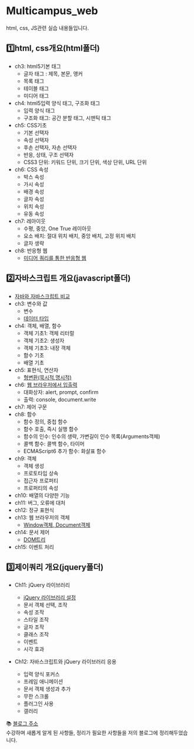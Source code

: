 # Multicampus_web
html, css, JS관련 실습 내용들입니다.

## 1️⃣html, css개요(html폴더)
- ch3: html5기본 태그
  + 글자 태그 : 제목, 본문, 앵커
  + 목록 태그
  + 테이블 태그
  + 미디어 태그
- ch4: html5입력 양식 태그, 구조화 태그
  + 입력 양식 태그
  + 구조화 태그: 공간 분할 태그, 시맨틱 태그
- ch5: CSS기초
  + 기본 선택자
  + 속성 선택자
  + 후손 선택자, 자손 선택자
  + 반응, 상태, 구조 선택자
  + CSS3 단위: 키워드 단위, 크기 단위, 색상 단위, URL 단위
- ch6: CSS 속성
  + 박스 속성
  + 가시 속성
  + 배경 속성
  + 글자 속성
  + 위치 속성
  + 유동 속성
- ch7: 레아이웃
  + 수평, 중앙, One True 레이아웃
  + 요소 배치: 절대 위치 배치, 중앙 배치, 고정 위치 배치
  + 글자 생략
- ch8: 반응형 웹
  + [미디어 쿼리를 통한 반응형 웹](https://structuring.tistory.com/175?category=987699)



## 2️⃣자바스크립트 개요(javascript폴더)
- [자바와 자바스크립트 비교](https://structuring.tistory.com/177?category=987699)
- ch3: 변수와 값
  + 변수
  + [데이터 타입](https://structuring.tistory.com/176?category=987699)
- ch4: 객체, 배열, 함수
  + 객체 기초1: 객체 리터럴
  + 객체 기초2: 생성자
  + 객체 기초3: 내장 객체
  + 함수 기초
  + 배열 기초
- ch5: 표현식, 연산자
  + [형변환(묵시적,명시적)](https://structuring.tistory.com/182?category=987699)
- ch6: [웹 브라우저에서 입출력](https://structuring.tistory.com/179?category=987699)
  + 대화상자: alert, prompt, confirm
  + 출력: console, document.write
- ch7: 제어 구문
- ch8: 함수
  + 함수 정의, 중첩 함수
  + 함수 호출, 즉시 실행 함수
  + 함수의 인수: 인수의 생략, 가변길이 인수 목록(Arguments객체)
  + 콜백 함수: 콜백 함수, 타이머
  + ECMAScript6 추가 함수: 화살표 함수
- ch9: 객체
  + 객체 생성
  + 프로토타입 상속
  + 접근자 프로퍼티
  + 프로퍼티의 속성
- ch10: 배열의 다양한 기능
- ch11: 버그, 오류에 대처
- ch12: 정규 표현식
- ch13: 웹 브라우저의 객체
  + [Window객체, Document객체](https://structuring.tistory.com/180?category=987699)
- ch14: 문서 제어
  + [DOM트리](https://structuring.tistory.com/181?category=987699)
- ch15: 이벤트 처리

## 3️⃣제이쿼리 개요(jquery폴더)
- Ch11: jQuery 라이브러리
  + [jQuery 라이브러리 설정](https://structuring.tistory.com/178?category=987699)
  + 문서 객체 선택, 조작
  + 속성 조작
  + 스타일 조작
  + 글자 조작
  + 클래스 조작
  + 이벤트
  + 시각 효과

- Ch12: 자바스크립트와 jQuery 라이브러리 응용
  + 입력 양식 포커스
  + 프레임 애니메이션
  + 문서 객체 생성과 추가
  + 무한 스크롤
  + 플러그인 사용
  + 갤러리

📚 [블로그 주소](https://structuring.tistory.com/category/%EA%B5%90%EC%9C%A1%2C%20%ED%95%99%EC%8A%B5/%EB%A9%80%ED%8B%B0%EC%BA%A0%ED%8D%BC%EC%8A%A4_%ED%92%80%20%EC%8A%A4%ED%83%9D) <br>
수강하며 새롭게 알게 된 사항들, 정리가 필요한 사항들을 저의 블로그에 정리해두었습니다. 
